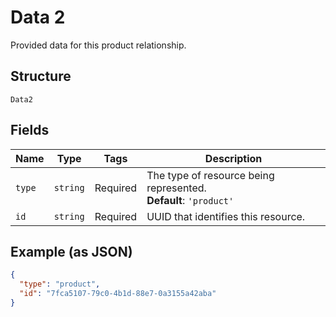 
# Data 2

Provided data for this product relationship.

## Structure

`Data2`

## Fields

| Name | Type | Tags | Description |
|  --- | --- | --- | --- |
| `type` | `string` | Required | The type of resource being represented.<br>**Default**: `'product'` |
| `id` | `string` | Required | UUID that identifies this resource. |

## Example (as JSON)

```json
{
  "type": "product",
  "id": "7fca5107-79c0-4b1d-88e7-0a3155a42aba"
}
```

